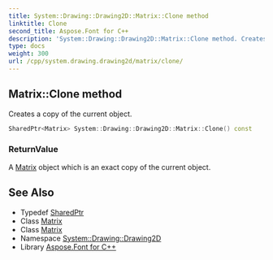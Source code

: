 ```yaml
---
title: System::Drawing::Drawing2D::Matrix::Clone method
linktitle: Clone
second_title: Aspose.Font for C++
description: 'System::Drawing::Drawing2D::Matrix::Clone method. Creates a copy of the current object in C++.'
type: docs
weight: 300
url: /cpp/system.drawing.drawing2d/matrix/clone/
---
```

## Matrix::Clone method


Creates a copy of the current object.

```cpp
SharedPtr<Matrix> System::Drawing::Drawing2D::Matrix::Clone() const
```


### ReturnValue

A [Matrix](../) object which is an exact copy of the current object.

## See Also

* Typedef [SharedPtr](../../../system/sharedptr/)
* Class [Matrix](../)
* Class [Matrix](../)
* Namespace [System::Drawing::Drawing2D](../../)
* Library [Aspose.Font for C++](../../../)
